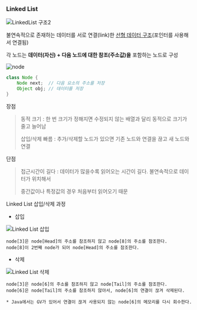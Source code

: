 ### Linked List

![LinkedList 구조2](https://github.com/ssd256/TIL/blob/main/DataStructure/images/LinkedList%20%EA%B5%AC%EC%A1%B02.png)

불연속적으로 존재하는 데이터를 서로 연결(link)한 [선형 데이터 구조](https://github.com/ssd256/TIL/blob/main/%EA%B8%B0%EC%B4%88%EB%8B%A8%EC%96%B4/%EC%84%A0%ED%98%95_%EB%B9%84%EC%84%A0%ED%98%95.md)(포인터를 사용해서 연결됨)

각 노드는 **데이터(자신) + 다음 노드에 대한 참조(주소값)을** 포함하는 노드로 구성

![node](https://github.com/ssd256/TIL/blob/main/DataStructure/images/node.png)

```java
class Node {
	Node next;	// 다음 요소의 주소를 저장
	Object obj; // 데이터를 저장
}
```



장점

> 동적 크기 : 한 번 크기가 정해지면 수정되지 않는 배열과 달리 동적으로 크기가 줄고 늘어남
>
> 삽입/삭제 빠름 : 추가/삭제할 노드가 있으면 기존 노드와 연결을 끊고 새 노드와 연결

단점

> 접근시간이 길다 :  데이터가 많을수록 읽어오는 시간이 길다.  불연속적으로 데이터가 위치해서
>
> 중간값이나 특정값의 경우 처음부터 읽어오기 때문



Linked List 삽입/삭제 과정

* 삽입

![Linked List 삽입](https://github.com/ssd256/TIL/blob/main/DataStructure/images/Linked%20List%20%EC%82%BD%EC%9E%85.png) 

```
node[3]은 node[Head]의 주소를 참조하지 않고 node[8]의 주소를 참조한다. 
node[8]이 2번째 node가 되어 node[Head]의 주소를 참조한다.
```



* 삭제

![Linked List 삭제](https://github.com/ssd256/TIL/blob/main/DataStructure/images/Linked%20List%20%EC%82%AD%EC%A0%9C.png)

```
node[3]은 node[6]의 주소를 참조하지 않고 node[Tail]의 주소를 참조한다.
node[6]은 node[Tail]의 주소를 참조하지 않아서, node[6]의 연결이 끊겨 삭제된다.

* Java에서는 GV가 있어서 연결이 끊겨 사용되지 않는 node[6]의 메모리를 다시 회수한다.
```
